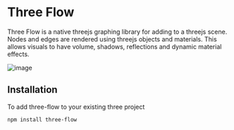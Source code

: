 # Three Flow

Three Flow is a native threejs graphing library for adding to a threejs scene.  Nodes and edges are rendered using threejs objects and materials. This allows visuals to have volume, shadows, reflections and dynamic material effects.

![image](https://github.com/IRobot1/three-flow-ts/assets/25032599/777b313c-05f9-440b-98ef-ac15742e649a)


## Installation

To add three-flow to your existing three project

```
npm install three-flow
```
